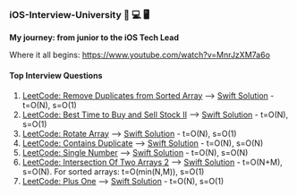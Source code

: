


### iOS-Interview-University  📲 💻 🖥
**My journey: from junior to the iOS Tech Lead**

Where it all begins: https://www.youtube.com/watch?v=MnrJzXM7a6o

#### Top Interview Questions
1. [LeetCode: Remove Duplicates from Sorted Array](https://leetcode.com/explore/interview/card/top-interview-questions-easy/92/array/727/) --> [Swift Solution](https://github.com/burhanaras/iOS-Interview-University/blob/main/Top%20Interview%20Questions/001_Remove%20Duplicates%20from%20Sorted%20Array.playground/Contents.swift) - t=O(N), s=O(1)
2. [LeetCode: Best Time to Buy and Sell Stock II](https://leetcode.com/explore/interview/card/top-interview-questions-easy/92/array/564/) --> [Swift Solution](https://github.com/burhanaras/iOS-Interview-University/blob/main/Top%20Interview%20Questions/002_Best%20Time%20to%20Buy%20and%20Sell%20Stock%20II.playground/Contents.swift) - t=O(N), s=O(1)
3. [LeetCode: Rotate Array](https://leetcode.com/explore/interview/card/top-interview-questions-easy/92/array/646/) --> [Swift Solution](https://github.com/burhanaras/iOS-Interview-University/blob/main/Top%20Interview%20Questions/003_Rotate%20Array%20%20.playground/Contents.swift) - t=O(N), s=O(1)
4. [LeetCode: Contains Duplicate](https://leetcode.com/explore/interview/card/top-interview-questions-easy/92/array/578/) --> [Swift Solution](https://github.com/burhanaras/iOS-Interview-University/blob/main/Top%20Interview%20Questions/004_Contains%20Duplicate.playground/Contents.swift) - t=O(N), s=O(N)
5. [LeetCode: Single Number](https://leetcode.com/explore/interview/card/top-interview-questions-easy/92/array/549/) --> [Swift Solution](https://github.com/burhanaras/iOS-Interview-University/blob/main/Top%20Interview%20Questions/005_Single%20Number.playground/Contents.swift) - t=O(N), s=O(N)
6. [LeetCode: Intersection Of Two Arrays 2](https://leetcode.com/explore/interview/card/top-interview-questions-easy/92/array/674/) --> [Swift Solution](https://github.com/burhanaras/iOS-Interview-University/blob/main/Top%20Interview%20Questions/006_Intersection%20Of%20Two%20Arrays%202.playground/Contents.swift) - t=O(N+M), s=O(N). For sorted arrays: t=O(min(N,M)), s=O(1)
7. [LeetCode: Plus One](https://leetcode.com/explore/interview/card/top-interview-questions-easy/92/array/559/) --> [Swift Solution](https://github.com/burhanaras/iOS-Interview-University/blob/main/Top%20Interview%20Questions/007_Plus%20One.playground/Contents.swift) - t=O(N), s=O(1)
